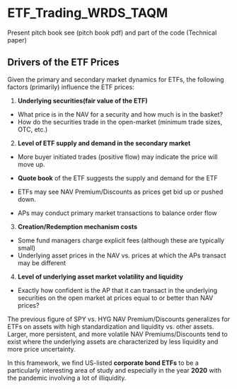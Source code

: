 # ETF_Trading_WRDS_TAQM

Present pitch book see (pitch book pdf) and part of the code (Technical paper)

## Drivers of the ETF Prices

Given the primary and secondary market dynamics for ETFs, the following factors (primarily) influence the ETF prices:



1.	**Underlying securities(fair value of the ETF)**

  - What price is in the NAV for a security and how much is in the basket?
  - How do the securities trade in the open-market (minimum trade sizes, OTC, etc.)
  
  
2.	**Level of ETF supply and demand in the secondary market**
  - More buyer initiated trades (positive flow) may indicate the price will move up. 

  - **Quote book** of the ETF suggests the supply and demand for the ETF

  - ETFs may see NAV Premium/Discounts as prices get bid up or pushed down.

  - APs may conduct primary market transactions to balance order flow
  
  
3.	**Creation/Redemption mechanism costs**
  - Some fund managers charge explicit fees (although these are typically small)
  - Underlying asset prices in the NAV vs. prices at which the APs transact may be different
  
  
4.	**Level of underlying asset market volatility and liquidity**
  - Exactly how confident is the AP that it can transact in the underlying securities on the open market at prices equal to or better than NAV prices?
  

The previous figure of SPY vs. HYG NAV Premium/Discounts generalizes for ETFs on assets with high standardization and liquidity vs. other assets. Larger, more persistent, and more volatile NAV Premiums/Discounts tend to exist where the underlying assets are characterized by less liquidity and more price uncertainty. 

In this framework, we find US-listed **corporate bond ETFs** to be a particularly interesting area of study and especially in the year **2020** with the pandemic involving a lot of illiquidity.
